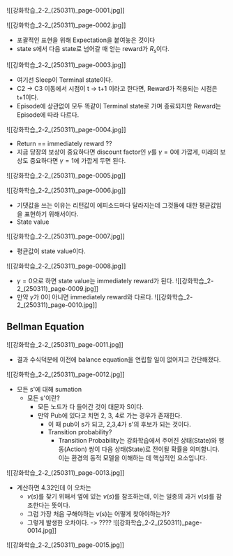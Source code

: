 ![[강화학습_2-2_(250311)_page-0001.jpg]]

![[강화학습_2-2_(250311)_page-0002.jpg]]
- 포괄적인 표현을 위해 Expectation을 붙여놓은 것이다
- state s에서 다음 state로 넘어갈 때 얻는 reward가 $R_s$이다.

![[강화학습_2-2_(250311)_page-0003.jpg]]
- 여기선 Sleep이 Terminal state이다.
- C2 -> C3 이동에서 시점이 t -> t+1 이라고 한다면, Reward가 적용되는 시점은 t+1이다.
- Episode에 상관없이 모두 똑같이 Terminal state로 가며 종료되지만 Reward는 Episode에 따라 다르다.

![[강화학습_2-2_(250311)_page-0004.jpg]]
- Return == immediately reward ??
- 지금 당장의 보상이 중요하다면 discount factor인 $\gamma$를 $\gamma=0$에 가깝게, 미래의 보상도 중요하다면 $\gamma=1$에 가깝게 두면 된다.

![[강화학습_2-2_(250311)_page-0005.jpg]]

![[강화학습_2-2_(250311)_page-0006.jpg]]
- 기댓값을 쓰는 이유는 리턴값이 에피소드마다 달라지는데 그것들에 대한 평균값임을 표현하기 위해서이다.
- State value

![[강화학습_2-2_(250311)_page-0007.jpg]]
- 평균값이 state value이다.

![[강화학습_2-2_(250311)_page-0008.jpg]]
- $\gamma = 0$으로 하면 state value는 immediately reward가 된다.
![[강화학습_2-2_(250311)_page-0009.jpg]]
- 만약 $\gamma$가 0이 아니면 immediately reward와 다르다.
![[강화학습_2-2_(250311)_page-0010.jpg]]


## Bellman Equation
![[강화학습_2-2_(250311)_page-0011.jpg]]
- 결과 수식덕분에 이전에 balance equation을 연립할 일이 없어지고 간단해졌다.

![[강화학습_2-2_(250311)_page-0012.jpg]]
- 모든 s'에 대해 sumation
	- 모든 s'이란?
		- 모든 노드가 다 들어간 것이 대문자 S이다.
		- 만약 Pub에 있다고 치면 2, 3, 4로 가는 경우가 존재한다.
			- 이 때 pub이 s가 되고, 2,3,4가 s'의 후보가 되는 것이다.
			- Transition probability?
				- Transition Probability는 강화학습에서 주어진 상태(State)와 행동(Action) 쌍이 다음 상태(State)로 전이될 확률을 의미합니다. 이는 환경의 동적 모델을 이해하는 데 핵심적인 요소입니다.

![[강화학습_2-2_(250311)_page-0013.jpg]]
- 계산하면 4.32인데 이 오차는 
	- $v(s)$를 찾기 위해서 옆에 있는 $v(s)$를 참조하는데, 이는 일종의 과거 $v(s)$를 참조한다는 뜻이다.
	- 그럼 가장 처음 구해야하는 $v(s)$는 어떻게 찾아야하는가?
	- 그렇게 발생한 오차이다. -> ????
![[강화학습_2-2_(250311)_page-0014.jpg]]

![[강화학습_2-2_(250311)_page-0015.jpg]]